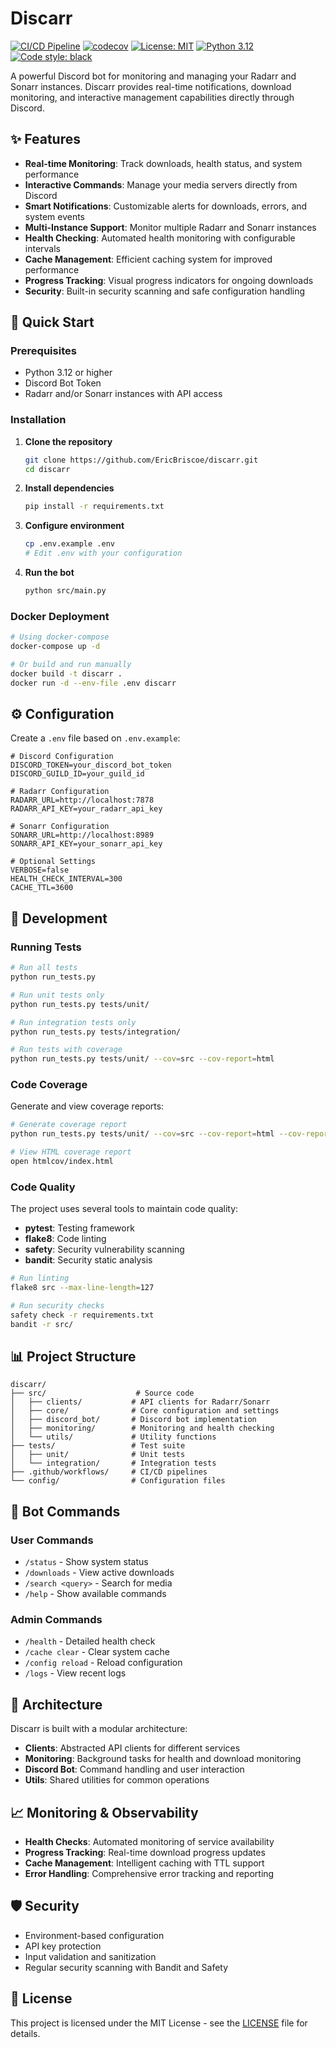 # Discarr

[![CI/CD Pipeline](https://github.com/EricBriscoe/discarr/actions/workflows/ci.yml/badge.svg)](https://github.com/EricBriscoe/discarr/actions/workflows/ci.yml)
[![codecov](https://codecov.io/gh/EricBriscoe/discarr/branch/main/graph/badge.svg)](https://codecov.io/gh/EricBriscoe/discarr)
[![License: MIT](https://img.shields.io/badge/License-MIT-yellow.svg)](https://opensource.org/licenses/MIT)
[![Python 3.12](https://img.shields.io/badge/python-3.12-blue.svg)](https://www.python.org/downloads/release/python-3120/)
[![Code style: black](https://img.shields.io/badge/code%20style-black-000000.svg)](https://github.com/psf/black)

A powerful Discord bot for monitoring and managing your Radarr and Sonarr instances. Discarr provides real-time notifications, download monitoring, and interactive management capabilities directly through Discord.

## ✨ Features

- **Real-time Monitoring**: Track downloads, health status, and system performance
- **Interactive Commands**: Manage your media servers directly from Discord
- **Smart Notifications**: Customizable alerts for downloads, errors, and system events
- **Multi-Instance Support**: Monitor multiple Radarr and Sonarr instances
- **Health Checking**: Automated health monitoring with configurable intervals
- **Cache Management**: Efficient caching system for improved performance
- **Progress Tracking**: Visual progress indicators for ongoing downloads
- **Security**: Built-in security scanning and safe configuration handling

## 🚀 Quick Start

### Prerequisites

- Python 3.12 or higher
- Discord Bot Token
- Radarr and/or Sonarr instances with API access

### Installation

1. **Clone the repository**
   ```bash
   git clone https://github.com/EricBriscoe/discarr.git
   cd discarr
   ```

2. **Install dependencies**
   ```bash
   pip install -r requirements.txt
   ```

3. **Configure environment**
   ```bash
   cp .env.example .env
   # Edit .env with your configuration
   ```

4. **Run the bot**
   ```bash
   python src/main.py
   ```

### Docker Deployment

```bash
# Using docker-compose
docker-compose up -d

# Or build and run manually
docker build -t discarr .
docker run -d --env-file .env discarr
```

## ⚙️ Configuration

Create a `.env` file based on `.env.example`:

```env
# Discord Configuration
DISCORD_TOKEN=your_discord_bot_token
DISCORD_GUILD_ID=your_guild_id

# Radarr Configuration
RADARR_URL=http://localhost:7878
RADARR_API_KEY=your_radarr_api_key

# Sonarr Configuration
SONARR_URL=http://localhost:8989
SONARR_API_KEY=your_sonarr_api_key

# Optional Settings
VERBOSE=false
HEALTH_CHECK_INTERVAL=300
CACHE_TTL=3600
```

## 🧪 Development

### Running Tests

```bash
# Run all tests
python run_tests.py

# Run unit tests only
python run_tests.py tests/unit/

# Run integration tests only
python run_tests.py tests/integration/

# Run tests with coverage
python run_tests.py tests/unit/ --cov=src --cov-report=html
```

### Code Coverage

Generate and view coverage reports:

```bash
# Generate coverage report
python run_tests.py tests/unit/ --cov=src --cov-report=html --cov-report=term-missing

# View HTML coverage report
open htmlcov/index.html
```

### Code Quality

The project uses several tools to maintain code quality:

- **pytest**: Testing framework
- **flake8**: Code linting
- **safety**: Security vulnerability scanning
- **bandit**: Security static analysis

```bash
# Run linting
flake8 src --max-line-length=127

# Run security checks
safety check -r requirements.txt
bandit -r src/
```

## 📊 Project Structure

```
discarr/
├── src/                    # Source code
│   ├── clients/           # API clients for Radarr/Sonarr
│   ├── core/              # Core configuration and settings
│   ├── discord_bot/       # Discord bot implementation
│   ├── monitoring/        # Monitoring and health checking
│   └── utils/             # Utility functions
├── tests/                 # Test suite
│   ├── unit/              # Unit tests
│   └── integration/       # Integration tests
├── .github/workflows/     # CI/CD pipelines
└── config/                # Configuration files
```

## 🤖 Bot Commands

### User Commands
- `/status` - Show system status
- `/downloads` - View active downloads
- `/search <query>` - Search for media
- `/help` - Show available commands

### Admin Commands
- `/health` - Detailed health check
- `/cache clear` - Clear system cache
- `/config reload` - Reload configuration
- `/logs` - View recent logs

## 🔧 Architecture

Discarr is built with a modular architecture:

- **Clients**: Abstracted API clients for different services
- **Monitoring**: Background tasks for health and download monitoring
- **Discord Bot**: Command handling and user interaction
- **Utils**: Shared utilities for common operations

## 📈 Monitoring & Observability

- **Health Checks**: Automated monitoring of service availability
- **Progress Tracking**: Real-time download progress updates
- **Cache Management**: Intelligent caching with TTL support
- **Error Handling**: Comprehensive error tracking and reporting

## 🛡️ Security

- Environment-based configuration
- API key protection
- Input validation and sanitization
- Regular security scanning with Bandit and Safety

## 📝 License

This project is licensed under the MIT License - see the [LICENSE](LICENSE) file for details.
